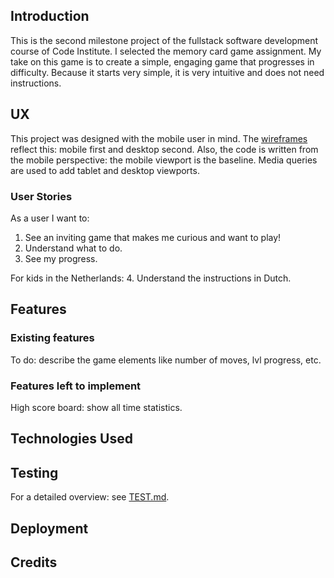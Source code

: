 ## Introduction
This is the second milestone project of the fullstack software development course of Code Institute. I selected the memory card game assignment. My take on this game is to create a simple, engaging game that progresses in difficulty. Because it starts very simple, it is very intuitive and does not need instructions.

## UX
This project was designed with the mobile user in mind. The [wireframes](#) reflect this: mobile first and desktop second. Also, the code is written from the mobile perspective: the mobile viewport is the baseline. Media queries are used to add tablet and desktop viewports.

### User Stories
As a user I want to:

1. See an inviting game that makes me curious and want to play!
2. Understand what to do.
3. See my progress.

For kids in the Netherlands:
4. Understand the instructions in Dutch.

## Features
### Existing features
To do: describe the game elements like number of moves, lvl progress, etc.

### Features left to implement
High score board: show all time statistics.


## Technologies Used

## Testing
For a detailed overview: see [TEST.md](https://github.com/ChiefChingu/milestone-two-memory-card-game/blob/master/TEST.md).

## Deployment

## Credits